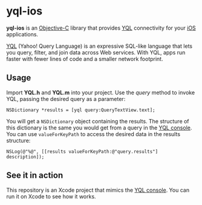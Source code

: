 # yql-ios

**yql-ios** is an [Objective-C](http://en.wikipedia.org/wiki/Objective-C) library that provides [YQL](http://developer.yahoo.com/yql/) connectivity for your [iOS](http://developer.apple.com/ios) applications.

[YQL](http://developer.yahoo.com/yql/) (Yahoo! Query Language) is an expressive SQL-like language that lets you query, filter, and join data across Web services. With YQL, apps run faster with fewer lines of code and a smaller network footprint.

## Usage

Import **YQL.h** and **YQL.m** into your project. Use the *query* method to invoke YQL, passing the desired query as a parameter:

`NSDictionary *results = [yql query:QueryTextView.text];`

You will get a `NSDictionary` object containing the results. The structure of this dictionary is the same you would get from a query in the [YQL console](http://developer.yahoo.com/yql/console/). You can use `valueForKeyPath` to access the desired data in the results structure:

`NSLog(@"%@", [[results valueForKeyPath:@"query.results"] description]);`

## See it in action

This repository is an Xcode project that mimics the [YQL console](http://developer.yahoo.com/yql/console/). You can run it on Xcode to see how it works.